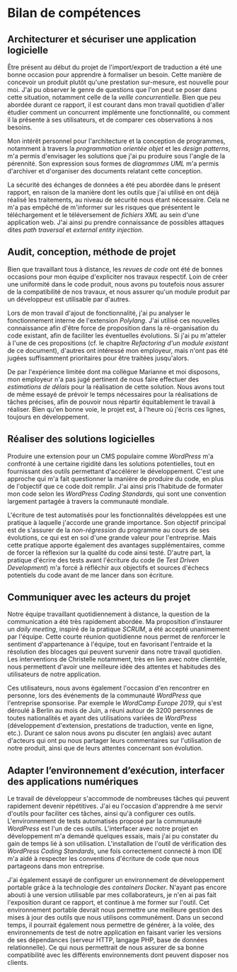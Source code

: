 # Bilan de compétences

## Architecturer et sécuriser une application logicielle

Être présent au début du projet de l'import/export de traduction a été une bonne occasion pour apprendre à formaliser un besoin. Cette manière de concevoir un produit plutôt qu'une prestation sur-mesure, est nouvelle pour moi. J'ai pu observer le genre de questions que l'on peut se poser dans cette situation, notamment celle de la *veille concurrentielle*. Bien que peu abordée durant ce rapport, il est courant dans mon travail quotidien d'aller étudier comment un concurrent implémente une fonctionnalité, ou comment il la présente à ses utilisateurs, et de comparer ces observations à nos besoins.

Mon intérêt personnel pour l'architecture et la conception de programmes, notamment à travers la *programmation orientée objet* et les *design patterns*, m'a permis d'envisager les solutions que j'ai pu produire sous l'angle de la pérennité. Son expression sous formes de *diagrammes UML* m'a permis d'archiver et d'organiser des documents relatant cette conception.

La sécurité des échanges de données a été peu abordée dans le présent rapport, en raison de la manière dont les outils que j'ai utilisé en ont déjà réalisé les traitements, au niveau de sécurité nous étant nécessaire. Cela ne m'a pas empêché de m'informer sur les risques que présentent le téléchargement et le téléversement de *fichiers XML* au sein d'une application web. J'ai ainsi pu prendre connaissance de possibles attaques dites *path traversal* et *external entity injection*.

## Audit, conception, méthode de projet

Bien que travaillant tous à distance, les *revues de code* ont été de bonnes occasions pour mon équipe d'expliciter nos travaux respectif. Loin de créer une uniformité dans le code produit, nous avons pu toutefois nous assurer de la compatibilité de nos travaux, et nous assurer qu'un module produit par un développeur est utilisable par d'autres.

Lors de mon travail d'ajout de fonctionnalité, j'ai pu analyser le fonctionnement interne de l'extension *Polylang*. J'ai utilisé ces nouvelles connaissance afin d'être force de proposition dans la ré-organisation du code existant, afin de faciliter les éventuelles évolutions. Si j'ai pu m'atteler à l'une de ces propositions (cf. le chapitre *Refactoring d'un module existant* de ce document), d'autres ont intéressé mon employeur, mais n'ont pas été jugées suffisamment prioritaires pour être traitées jusqu'alors.

De par l'expérience limitée dont ma collègue Marianne et moi disposons, mon employeur n'a pas jugé pertinent de nous faire effectuer des *estimations de délais* pour la réalisation de cette solution. Nous avons tout de même essayé de prévoir le temps nécessaires pour la réalisations de tâches précises, afin de pouvoir nous répartir équitablement le travail à réaliser. Bien qu'en bonne voie, le projet est, à l'heure où j'écris ces lignes, toujours en développement.

## Réaliser des solutions logicielles

Produire une extension pour un CMS populaire comme *WordPress* m'a confronté à une certaine rigidité dans les solutions potentielles, tout en fournissant des outils permettant d'accélérer le développement. C'est une approche qui m'a fait questionner la manière de produire du code, en plus de l'objectif que ce code doit remplir. J'ai ainsi pris l'habitude de formater mon code selon les *WordPress Coding Standards*, qui sont une convention largement partagée à travers la communauté mondiale.

L'écriture de test automatisés pour les fonctionnalités développées est une pratique à laquelle j'accorde une grande importance. Son objectif principal est de s'assurer de la *non-régression* du programme au cours de ses évolutions, ce qui est en soi d'une grande valeur pour l'entreprise. Mais cette pratique apporte également des avantages supplémentaires, comme de forcer la réflexion sur la qualité du code ainsi testé. D'autre part, la pratique d'écrire des tests avant l'écriture du code (le *Test Driven Development*) m'a forcé à réfléchir aux objectifs et sources d'échecs potentiels du code avant de me lancer dans son écriture. 

## Communiquer avec les acteurs du projet

Notre équipe travaillant quotidiennement à distance, la question de la communication a été très rapidement abordée. Ma proposition d'instaurer un *daily meeting*, inspiré de la pratique *SCRUM*, a été accepté unanimement par l'équipe. Cette courte réunion quotidienne nous permet de renforcer le sentiment d'appartenance à l'équipe, tout en favorisant l'entraide et la résolution des blocages qui peuvent survenir dans notre travail quotidien. Les interventions de Christelle notamment, très en lien avec notre clientèle, nous permettent d'avoir une meilleure idée des attentes et habitudes des utilisateurs de notre application.

Ces utilisateurs, nous avons également l'occasion d'en rencontrer en personne, lors des événements de la communauté *WordPress* que l'entreprise sponsorise. Par exemple le *WordCamp Europe 2019*, qui s'est déroulé à Berlin au mois de Juin, a réuni autour de 3200 personnes de toutes nationalités et ayant des utilisations variées de *WordPress* (développement d'extension, prestations de traduction, vente en ligne, etc.). Durant ce salon nous avons pu discuter (en anglais) avec autant d'acteurs qui ont pu nous partager leurs commentaires sur l'utilisation de notre produit, ainsi que de leurs attentes concernant son évolution.

## Adapter l’environnement d’exécution, interfacer des applications numériques

Le travail de développeur s'accommode de nombreuses tâches qui peuvent rapidement devenir répétitives. J'ai eu l'occasion d'apprendre à me servir d'outils pour faciliter ces tâches, ainsi qu'à configurer ces outils. L'environnement de tests automatisés proposé par la communauté *WordPress* est l'un de ces outils. L'interfacer avec notre projet en développement m'a demandé quelques essais, mais j'ai pu constater du gain de temps lié à son utilisation. L'installation de l'outil de vérification des *WordPress Coding Standards*, une fois correctement connecté à mon IDE m'a aidé à respecter les conventions d'écriture de code que nous partageons dans mon entreprise.

J'ai également essayé de configurer un environnement de développement portable grâce à la technologie des *containers Docker*. N'ayant pas encore abouti à une version utilisable par mes collaborateurs, je n'en ai pas fait l'exposition durant ce rapport, et continue à me former sur l'outil. Cet environnement portable devrait nous permettre une meilleure gestion des mises à jour des outils que nous utilisons communément. Dans un second temps, il pourrait également nous permettre de générer, à la volée, des environnements de test de notre application en faisant varier les versions de ses dépendances (serveur HTTP, langage PHP, base de données relationnelle). Ce qui nous permettrait de nous assurer de sa bonne compatibilité avec les différents environnements dont peuvent disposer nos clients.